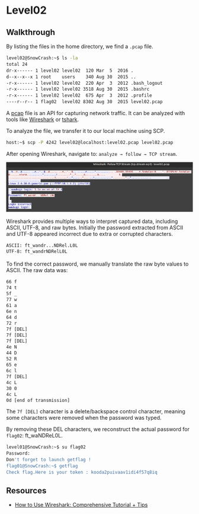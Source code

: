 # Level02

## Walkthrough

By listing the files in the home directory, we find a `.pcap` file.

```bash
level02@SnowCrash:~$ ls -la
total 24
dr-x------ 1 level02 level02  120 Mar  5  2016 .
d--x--x--x 1 root    users    340 Aug 30  2015 ..
-r-x------ 1 level02 level02  220 Apr  3  2012 .bash_logout
-r-x------ 1 level02 level02 3518 Aug 30  2015 .bashrc
-r-x------ 1 level02 level02  675 Apr  3  2012 .profile
----r--r-- 1 flag02  level02 8302 Aug 30  2015 level02.pcap
```

A [pcap](https://en.wikipedia.org/wiki/Pcap) file is an API for capturing network traffic. It can be analyzed with tools like [Wireshark](https://www.wireshark.org) or [tshark](https://tshark.dev/).

To analyze the file, we transfer it to our local machine using SCP.

```bash
host:~$ scp -P 4242 level02@localhost:level02.pcap level02.pcap
```

After opening Wireshark, navigate to: `analyze → follow → TCP stream`.

![Wireshark output](wireshark.png)

Wireshark provides multiple ways to interpret captured data, including ASCII, UTF-8, and raw bytes. Initially the password extracted from ASCII and UTF-8 appeared incorrect due to extra or corrupted characters.

```
ASCII: ft_wandr...NDRel.L0L
UTF-8: ft_wandrNDRelL0L
```

To find the correct password, we manually translate the raw byte values to ASCII. The raw data was:
    
```
66 f
74 t
5f _
77 w
61 a
6e n
64 d
72 r
7f [DEL]
7f [DEL]
7f [DEL]
4e N
44 D
52 R
65 e
6c l
7f [DEL]
4c L
30 0
4c L
0d [end of transmission] 
```

The `7f [DEL]` character is a delete/backspace control character, meaning some characters were removed when the password was typed.

By removing these DEL characters, we reconstruct the actual password for `flag02`: ft_waNDReL0L.

```bash
level01@SnowCrash:~$ su flag02
Password: 
Don't forget to launch getflag !
flag01@SnowCrash:~$ getflag
Check flag.Here is your token : kooda2puivaav1idi4f57q8iq
```

## Resources

- [How to Use Wireshark: Comprehensive Tutorial + Tips](https://www.varonis.com/blog/how-to-use-wireshark#what-is-wireshark)

